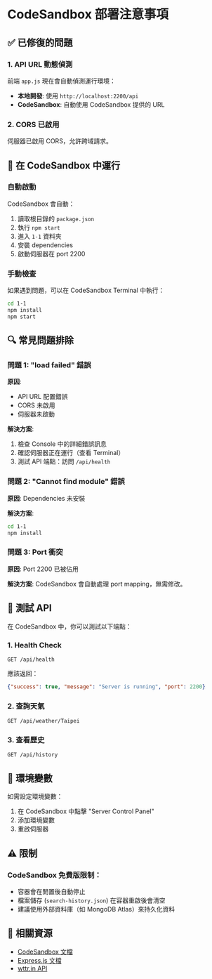 # CodeSandbox 部署注意事項

## ✅ 已修復的問題

### 1. API URL 動態偵測
前端 `app.js` 現在會自動偵測運行環境：
- **本地開發**: 使用 `http://localhost:2200/api`
- **CodeSandbox**: 自動使用 CodeSandbox 提供的 URL

### 2. CORS 已啟用
伺服器已啟用 CORS，允許跨域請求。

## 🚀 在 CodeSandbox 中運行

### 自動啟動
CodeSandbox 會自動：
1. 讀取根目錄的 `package.json`
2. 執行 `npm start`
3. 進入 `1-1` 資料夾
4. 安裝 dependencies
5. 啟動伺服器在 port 2200

### 手動檢查
如果遇到問題，可以在 CodeSandbox Terminal 中執行：

```bash
cd 1-1
npm install
npm start
```

## 🔍 常見問題排除

### 問題 1: "load failed" 錯誤
**原因**: 
- API URL 配置錯誤
- CORS 未啟用
- 伺服器未啟動

**解決方案**:
1. 檢查 Console 中的詳細錯誤訊息
2. 確認伺服器正在運行（查看 Terminal）
3. 測試 API 端點：訪問 `/api/health`

### 問題 2: "Cannot find module" 錯誤
**原因**: Dependencies 未安裝

**解決方案**:
```bash
cd 1-1
npm install
```

### 問題 3: Port 衝突
**原因**: Port 2200 已被佔用

**解決方案**:
CodeSandbox 會自動處理 port mapping，無需修改。

## 🧪 測試 API

在 CodeSandbox 中，你可以測試以下端點：

### 1. Health Check
```
GET /api/health
```
應該返回：
```json
{"success": true, "message": "Server is running", "port": 2200}
```

### 2. 查詢天氣
```
GET /api/weather/Taipei
```

### 3. 查看歷史
```
GET /api/history
```

## 📝 環境變數

如需設定環境變數：
1. 在 CodeSandbox 中點擊 "Server Control Panel"
2. 添加環境變數
3. 重啟伺服器

## ⚠️ 限制

### CodeSandbox 免費版限制：
- 容器會在閒置後自動停止
- 檔案儲存 (`search-history.json`) 在容器重啟後會清空
- 建議使用外部資料庫（如 MongoDB Atlas）來持久化資料

## 🔗 相關資源

- [CodeSandbox 文檔](https://codesandbox.io/docs)
- [Express.js 文檔](https://expressjs.com/)
- [wttr.in API](https://github.com/chubin/wttr.in)
